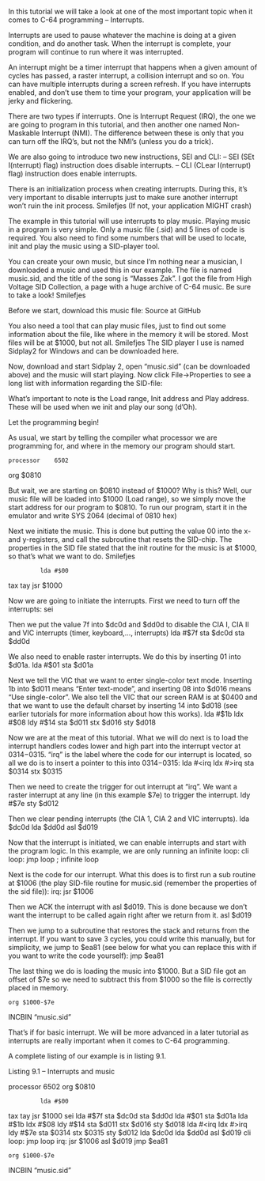 In this tutorial we will take a look at one of the most important topic when it comes to C-64 programming – Interrupts.

Interrupts are used to pause whatever the machine is doing at a given condition, and do another task. When the interrupt is complete, your program will continue to run where it was interrupted.

An interrupt might be a timer interrupt that happens when a given amount of cycles has passed, a raster interrupt, a collision interrupt and so on. You can have multiple interrupts during a screen refresh. If you have interrupts enabled, and don’t use them to time your program, your application will be jerky and flickering.

There are two types if interrupts. One is Interrupt Request (IRQ), the one we are going to program in this tutorial, and then another one named Non-Maskable Interrupt (NMI). The difference between these is only that you can turn off the IRQ’s, but not the NMI’s (unless you do a trick).

We are also going to introduce two new instructions, SEI and CLI:
– SEI (SEt I(nterrupt) flag) instruction does disable interrupts.
– CLI (CLear I(nterrupt) flag) instruction does enable interrupts.

There is an initialization process when creating interrupts. During this, it’s very important to disable interrupts just to make sure another interrupt won’t ruin the init process. Smilefjes (If not, your application MIGHT crash)

The example in this tutorial will use interrupts to play music. Playing music in a program is very simple. Only a music file (.sid) and 5 lines of code is required. You also need to find some numbers that will be used to locate, init and play the music using a SID-player tool.

You can create your own music, but since I’m nothing near a musician, I downloaded a music and used this in our example. The file is named music.sid, and the title of the song is “Masses Zak”. I got the file from High Voltage SID Collection, a page with a huge archive of C-64 music. Be sure to take a look! Smilefjes

Before we start, download this music file:
Source at GitHub

You also need a tool that can play music files, just to find out some information about the file, like where in the memory it will be stored. Most files will be at $1000, but not all. Smilefjes
The SID player I use is named Sidplay2 for Windows and can be downloaded here.

Now, download and start Sidplay 2, open “music.sid” (can be downloaded above) and the music will start playing. Now click File->Properties to see a long list with information regarding the SID-file:

What’s important to note is the Load range, Init address and Play address. These will be used when we init and play our song (d’Oh).

Let the programming begin!

As usual, we start by telling the compiler what processor we are programming for, and where in the memory our program should start.

    processor    6502
org    $0810

But wait, we are starting on $0810 instead of $1000? Why is this? Well, our music file will be loaded into $1000 (Load range), so we simply move the start address for our program to $0810. To run our program, start it in the emulator and write SYS 2064 (decimal of 0810 hex)

Next we initiate the music. This is done but putting the value 00 into the x- and y-registers, and call the subroutine that resets the SID-chip. The properties in the SID file stated that the init routine for the music is at $1000, so that’s what we want to do. Smilefjes

             lda #$00
tax
tay
jsr $1000

Now we are going to initiate the interrupts. First we need to turn off the interrupts:
             sei

Then we put the value 7f into $dc0d and $dd0d to disable the CIA I, CIA II and VIC interrupts (timer, keyboard,…, interrupts)
             lda #$7f
sta $dc0d
sta $dd0d

We also need to enable raster interrupts. We do this by inserting 01 into $d01a.
             lda #$01
sta $d01a

Next we tell the VIC that we want to enter single-color text mode. Inserting 1b into $d011 means “Enter text-mode”, and inserting 08 into $d016 means “Use single-color”. We also tell the VIC that our screen RAM is at $0400 and that we want to use the default charset by inserting 14 into $d018 (see earlier tutorials for more information about how this works).
             lda #$1b
ldx #$08
ldy #$14
sta $d011
stx $d016
sty $d018

Now we are at the meat of this tutorial. What we will do next is to load the interrupt handlers codes lower and high part into the interrupt vector at $0314-$0315. “irq” is the label where the code for our interrupt is located, so all we do is to insert a pointer to this into $0314-$0315:
             lda #<irq
ldx #>irq
sta $0314
stx $0315

Then we need to create the trigger for out interrupt at “irq”. We want a raster interrupt at any line (in this example $7e) to trigger the interrupt.
             ldy #$7e
sty $d012

Then we clear pending interrupts (the CIA 1, CIA 2 and VIC interrupts).
             lda $dc0d
lda $dd0d
asl $d019

Now that the interrupt is initiated, we can enable interrupts and start with the program logic. In this example, we are only running an infinite loop:
             cli
loop:     jmp loop     ; infinite loop

Next is the code for our interrupt. What this does is to first run a sub routine at $1006 (the play SID-file routine for music.sid (remember the properties of the sid file)):
irq:       jsr $1006

Then we ACK the interrupt with asl $d019. This is done because we don’t want the interrupt to be called again right after we return from it.
             asl $d019

Then we jump to a subroutine that restores the stack and returns from the interrupt. If you want to save 3 cycles, you could write this manually, but for simplicity, we jump to $ea81 (see below for what you can replace this with if you want to write the code yourself):
             jmp    $ea81

The last thing we do is loading the music into $1000. But a SID file got an offset of $7e so we need to subtract this from $1000 so the file is correctly placed in memory.

    org $1000-$7e
INCBIN “music.sid”

That’s if for basic interrupt. We will be more advanced in a later tutorial as interrupts are really important when it comes to C-64 programming.

A complete listing of our example is in listing 9.1.

Listing 9.1 – Interrupts and music

processor    6502
org    $0810

             lda #$00
tax
tay
jsr $1000
sei
lda #$7f
sta $dc0d
sta $dd0d
lda #$01
sta $d01a
lda #$1b
ldx #$08
ldy #$14
sta $d011
stx $d016
sty $d018
lda #<irq
ldx #>irq
ldy #$7e
sta $0314
stx $0315
sty $d012
lda $dc0d
lda $dd0d
asl $d019
cli
loop:    jmp loop
irq:      jsr $1006
asl $d019
jmp    $ea81

    org $1000-$7e
INCBIN “music.sid”


